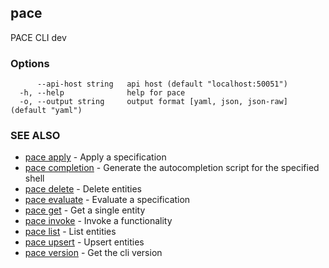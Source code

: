 ## pace

PACE CLI dev

### Options

```
      --api-host string   api host (default "localhost:50051")
  -h, --help              help for pace
  -o, --output string     output format [yaml, json, json-raw] (default "yaml")
```

### SEE ALSO

* [pace apply](pace_apply.md)	 - Apply a specification
* [pace completion](pace_completion.md)	 - Generate the autocompletion script for the specified shell
* [pace delete](pace_delete.md)	 - Delete entities
* [pace evaluate](pace_evaluate.md)	 - Evaluate a specification
* [pace get](pace_get.md)	 - Get a single entity
* [pace invoke](pace_invoke.md)	 - Invoke a functionality
* [pace list](pace_list.md)	 - List entities
* [pace upsert](pace_upsert.md)	 - Upsert entities
* [pace version](pace_version.md)	 - Get the cli version

